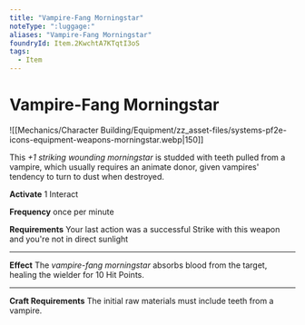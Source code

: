 ```yaml
---
title: "Vampire-Fang Morningstar"
noteType: ":luggage:"
aliases: "Vampire-Fang Morningstar"
foundryId: Item.2KwchtA7KTqtI3oS
tags:
  - Item
---
```


# Vampire-Fang Morningstar
![[Mechanics/Character Building/Equipment/zz_asset-files/systems-pf2e-icons-equipment-weapons-morningstar.webp|150]]

This _+1 striking wounding morningstar_ is studded with teeth pulled from a vampire, which usually requires an animate donor, given vampires' tendency to turn to dust when destroyed.

**Activate** 1 Interact

**Frequency** once per minute

**Requirements** Your last action was a successful Strike with this weapon and you're not in direct sunlight

* * *

**Effect** The _vampire-fang morningstar_ absorbs blood from the target, healing the wielder for 10 Hit Points.

* * *

**Craft Requirements** The initial raw materials must include teeth from a vampire.
